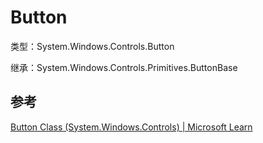 # Button

类型：System.Windows.Controls.Button

继承：System.Windows.Controls.Primitives.ButtonBase

## 参考

[Button Class (System.Windows.Controls) | Microsoft Learn](https://learn.microsoft.com/en-us/dotnet/api/system.windows.controls.button?view=windowsdesktop-8.0)
